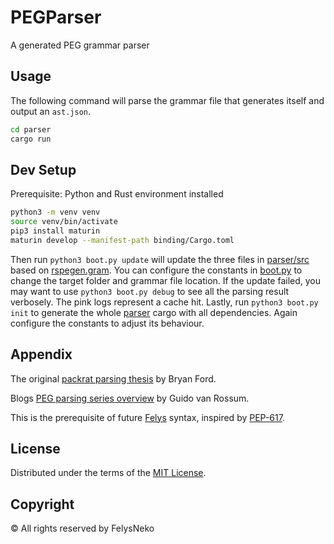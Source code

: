  # PEGParser

A generated PEG grammar parser

## Usage

The following command will parse the grammar file that generates itself and output an `ast.json`.

```sh
cd parser
cargo run
```

## Dev Setup

Prerequisite: Python and Rust environment installed

```sh
python3 -m venv venv
source venv/bin/activate
pip3 install maturin
maturin develop --manifest-path binding/Cargo.toml
```

Then run `python3 boot.py update` will update the three files in [parser/src](parser/src) based on [rspegen.gram](rspegen.gram). You can configure the constants in [boot.py](boot.py) to change the target folder and grammar file location. If the update failed, you may want to use `python3 boot.py debug` to see all the parsing result verbosely. The pink logs represent a cache hit. Lastly, run `python3 boot.py init` to generate the whole [parser](parser) cargo with all dependencies. Again configure the constants to adjust its behaviour.

## Appendix

The original [packrat parsing thesis](https://pdos.csail.mit.edu/~baford/packrat/thesis/thesis.pdf) by Bryan Ford.

Blogs [PEG parsing series overview](https://medium.com/@gvanrossum_83706/peg-parsing-series-de5d41b2ed60) by Guido van Rossum.

This is the prerequisite of future [Felys](https://github.com/felys-lang/felys) syntax, inspired by [PEP-617](https://peps.python.org/pep-0617/).

## License

Distributed under the terms of the [MIT License](https://github.com/FelysNeko/rspegen/blob/main/LICENSE).

## Copyright

© All rights reserved by FelysNeko

